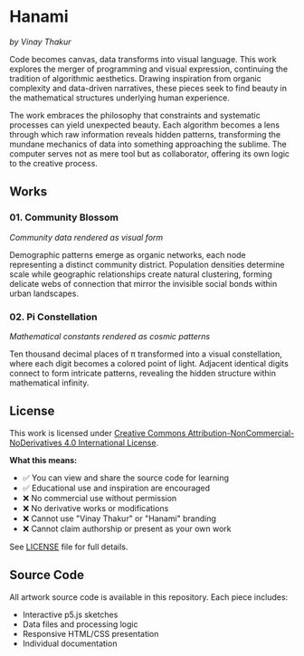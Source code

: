 # Hanami

*by Vinay Thakur*

Code becomes canvas, data transforms into visual language. This work explores the merger of programming and visual expression, continuing the tradition of algorithmic aesthetics. Drawing inspiration from organic complexity and data-driven narratives, these pieces seek to find beauty in the mathematical structures underlying human experience.

The work embraces the philosophy that constraints and systematic processes can yield unexpected beauty. Each algorithm becomes a lens through which raw information reveals hidden patterns, transforming the mundane mechanics of data into something approaching the sublime. The computer serves not as mere tool but as collaborator, offering its own logic to the creative process.

## Works

### 01. Community Blossom
*Community data rendered as visual form*

Demographic patterns emerge as organic networks, each node representing a distinct community district. Population densities determine scale while geographic relationships create natural clustering, forming delicate webs of connection that mirror the invisible social bonds within urban landscapes.

### 02. Pi Constellation
*Mathematical constants rendered as cosmic patterns*

Ten thousand decimal places of π transformed into a visual constellation, where each digit becomes a colored point of light. Adjacent identical digits connect to form intricate patterns, revealing the hidden structure within mathematical infinity.

## License

This work is licensed under [Creative Commons Attribution-NonCommercial-NoDerivatives 4.0 International License](https://creativecommons.org/licenses/by-nc-nd/4.0/).

**What this means:**
- ✅ You can view and share the source code for learning
- ✅ Educational use and inspiration are encouraged  
- ❌ No commercial use without permission
- ❌ No derivative works or modifications
- ❌ Cannot use "Vinay Thakur" or "Hanami" branding
- ❌ Cannot claim authorship or present as your own work

See [LICENSE](LICENSE) file for full details.

## Source Code

All artwork source code is available in this repository. Each piece includes:
- Interactive p5.js sketches
- Data files and processing logic  
- Responsive HTML/CSS presentation
- Individual documentation